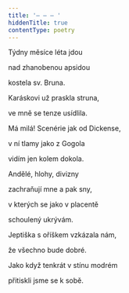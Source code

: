 ```yaml
---
title: '– – – '
hiddenTitle: true
contentType: poetry
---
```


Týdny měsíce léta jdou

nad zhanobenou apsidou

kostela sv. Bruna.

Karáskovi už praskla struna,

ve mně se tenze usídlila.

Má milá! Scenérie jak od Dickense,

v ní tlamy jako z Gogola

vidím jen kolem dokola.

Andělé, hlohy, divizny

zachraňují mne a pak sny,

v kterých se jako v placentě

schoulený ukrývám.

Jeptiška s oříškem vzkázala nám,

že všechno bude dobré.

Jako když tenkrát v stínu modrém

přitiskli jsme se k sobě.
